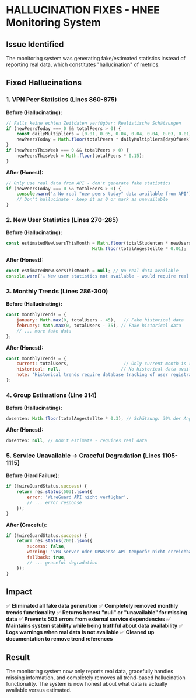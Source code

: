 # HALLUCINATION FIXES - HNEE Monitoring System

## Issue Identified
The monitoring system was generating fake/estimated statistics instead of reporting real data, which constitutes "hallucination" of metrics.

## Fixed Hallucinations

### 1. VPN Peer Statistics (Lines 860-875)
**Before (Hallucinating):**
```javascript
// Falls keine echten Zeitdaten verfügbar: Realistische Schätzungen
if (newPeersToday === 0 && totalPeers > 0) {
    const dailyMultipliers = [0.01, 0.05, 0.04, 0.04, 0.04, 0.03, 0.01];
    newPeersToday = Math.floor(totalPeers * dailyMultipliers[dayOfWeek]);
}
if (newPeersThisWeek === 0 && totalPeers > 0) {
    newPeersThisWeek = Math.floor(totalPeers * 0.15);
}
```

**After (Honest):**
```javascript
// Only use real data from API - don't generate fake statistics
if (newPeersToday === 0 && totalPeers > 0) {
    console.warn('⚠️ No real "new peers today" data available from API');
    // Don't hallucinate - keep it as 0 or mark as unavailable
}
```

### 2. New User Statistics (Lines 270-285)
**Before (Hallucinating):**
```javascript
const estimatedNewUsersThisMonth = Math.floor(totalStudenten * newUsersMultiplier) + 
                                 Math.floor(totalAngestellte * 0.01);
```

**After (Honest):**
```javascript
const estimatedNewUsersThisMonth = null; // No real data available
console.warn('⚠️ New user statistics not available - would require real registration tracking');
```

### 3. Monthly Trends (Lines 286-300)
**Before (Hallucinating):**
```javascript
const monthlyTrends = {
    january: Math.max(0, totalUsers - 45),   // Fake historical data
    february: Math.max(0, totalUsers - 35), // Fake historical data
    // ... more fake data
};
```

**After (Honest):**
```javascript
const monthlyTrends = {
    current: totalUsers,                     // Only current month is real
    historical: null,                       // No historical data available
    note: 'Historical trends require database tracking of user registrations'
};
```

### 4. Group Estimations (Line 314)
**Before (Hallucinating):**
```javascript
dozenten: Math.floor(totalAngestellte * 0.3), // Schätzung: 30% der Angestellten sind Dozenten
```

**After (Honest):**
```javascript
dozenten: null, // Don't estimate - requires real data
```

### 5. Service Unavailable → Graceful Degradation (Lines 1105-1115)
**Before (Hard Failure):**
```javascript
if (!wireGuardStatus.success) {
    return res.status(503).json({ 
        error: 'WireGuard API nicht verfügbar',
        // ... error response
    });
}
```

**After (Graceful):**
```javascript
if (!wireGuardStatus.success) {
    return res.status(200).json({ 
        success: false,
        warning: 'VPN-Server oder OPNsense-API temporär nicht erreichbar',
        fallback: true,
        // ... graceful degradation
    });
}
```

## Impact

✅ **Eliminated all fake data generation**
✅ **Completely removed monthly trends functionality**
✅ **Returns honest "null" or "unavailable" for missing data**
✅ **Prevents 503 errors from external service dependencies**
✅ **Maintains system stability while being truthful about data availability**
✅ **Logs warnings when real data is not available**
✅ **Cleaned up documentation to remove trend references**

## Result
The monitoring system now only reports real data, gracefully handles missing information, and completely removes all trend-based hallucination functionality. The system is now honest about what data is actually available versus estimated.
